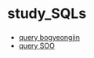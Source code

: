 
# study_SQLs 
###
- [query bogyeongjin](./bogyeongjin/w3schools/where_in_subquery.sql)
- [query SOO](./SOO/where_in_subquery.sql)
